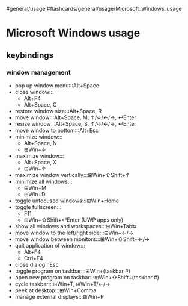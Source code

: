 #general/usage #flashcards/general/usage/Microsoft_Windows_usage

# Microsoft Windows usage

## keybindings

### window management

- pop up window menu:::Alt+Space <!--SR:!2023-07-27,120,250!2023-12-05,216,270-->
- close window:::<ul><li>Alt+F4</li><li>Alt+Space, C</li></ul> <!--SR:!2023-05-08,31,250!2023-07-05,122,270-->
- restore window size:::Alt+Space, R <!--SR:!2023-07-27,137,270!2023-07-15,77,210-->
- move window:::Alt+Space, M, ↑/↓/←/→, ↵Enter <!--SR:!2023-06-14,97,250!2023-09-17,186,310-->
- resize window:::Alt+Space, S, ↑/↓/←/→, ↵Enter <!--SR:!2023-05-31,39,190!2023-09-30,175,270-->
- move window to bottom:::Alt+Esc <!--SR:!2023-05-19,74,230!2023-10-05,179,270-->
- minimize window:::<ul><li>Alt+Space, N</li><li>⊞Win+↓</li></ul> <!--SR:!2023-06-21,98,250!2023-09-05,148,250-->
- maximize window:::<ul><li>Alt+Space, X</li><li>⊞Win+↑</li></ul> <!--SR:!2023-05-25,76,230!2023-12-07,220,270-->
- maximize window vertically:::⊞Win+⇧Shift+↑ <!--SR:!2023-10-18,172,250!2023-05-26,81,230-->
- minimize all windows:::<ul><li>⊞Win+M</li><li>⊞Win+D</li></ul> <!--SR:!2023-05-10,44,230!2023-10-01,175,270-->
- toggle unfocused windows:::⊞Win+Home <!--SR:!2023-05-25,78,230!2023-05-13,30,230-->
- toggle fullscreen:::<ul><li>F11</li><li>⊞Win+⇧Shift+↵Enter (UWP apps only)</li></ul> <!--SR:!2023-09-24,158,250!2023-08-09,159,310-->
- show all windows and workspaces:::⊞Win+Tab↹ <!--SR:!2023-07-18,75,250!2023-09-24,171,270-->
- move window to the left/right side:::⊞Win+←/→ <!--SR:!2023-09-12,153,250!2023-05-18,50,230-->
- move window between monitors:::⊞Win+⇧Shift+←/→ <!--SR:!2023-05-22,81,250!2023-06-28,117,270-->
- quit application of window:::<ul><li>Alt+F4</li><li>Ctrl+F4</li></ul> <!--SR:!2023-05-07,9,150!2023-07-13,114,270-->
- close dialog:::Esc <!--SR:!2023-12-16,261,330!2024-02-13,289,290-->
- toggle program on taskbar:::⊞Win+(taskbar #) <!--SR:!2023-09-19,158,250!2023-06-22,100,250-->
- open new program on taskbar:::⊞Win+⇧Shift+(taskbar #) <!--SR:!2023-05-22,76,230!2023-10-10,187,270-->
- cycle taskbar:::⊞Win+T, ⊞Win+T/←/→ <!--SR:!2023-05-27,80,230!2023-05-11,30,230-->
- peek at desktop:::⊞Win+Comma <!--SR:!2023-05-06,57,230!2023-12-01,213,270-->
- manage external displays:::⊞Win+P <!--SR:!2023-09-23,161,250!2023-07-04,114,250-->
